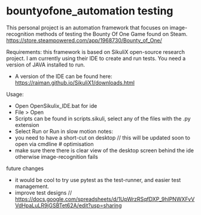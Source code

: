 # bountyofone_automation testing
This personal project is an automation framework that focuses on image-recognition methods of testing the Bounty Of One Game found on Steam.
https://store.steampowered.com/app/1968730/Bounty_of_One/

Requirements: this framework is based on SikuliX open-source research project. I am currently using their IDE to create and run tests. 
You need a version of JAVA installed to run.
- A version of the IDE can be found here: https://raiman.github.io/SikuliX1/downloads.html

Usage:
- Open OpenSikulix_IDE.bat for ide
- File > Open
- Scripts can be found in scripts.sikuli, select any of the files with the .py extension
- Select Run or Run in slow motion
notes:
- you need to have a short-cut on desktop // this will be updated soon to open via cmdline # optimisation
- make sure there there is clear view of the desktop screen behind the ide otherwise image-recognition fails

future changes
- it would be cool to try use pytest as the test-runner, and easier test management.
- improve test designs // https://docs.google.com/spreadsheets/d/1UpWrzRSqfDXP_9hlPNWXFvVVdHpaLuLR9jGSBTet62A/edit?usp=sharing
